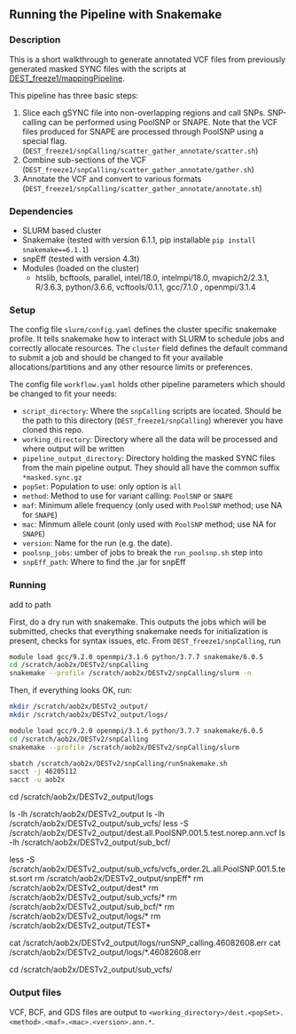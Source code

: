 ## Running the Pipeline with Snakemake

### Description
This is a short walkthrough to generate annotated VCF files from previously generated masked SYNC files with the scripts at [DEST_freeze1/mappingPipeline](https://github.com/DEST-bio/DEST_freeze1/tree/main/mappingPipeline).

This pipeline has three basic steps:
  1. Slice each gSYNC file into non-overlapping regions and call SNPs. SNP-calling can be performed using PoolSNP or SNAPE. Note that the VCF files produced for SNAPE are processed through PoolSNP using a special flag. (`DEST_freeze1/snpCalling/scatter_gather_annotate/scatter.sh`)
  2. Combine sub-sections of the VCF (`DEST_freeze1/snpCalling/scatter_gather_annotate/gather.sh`)
  3. Annotate the VCF and convert to various formats (`DEST_freeze1/snpCalling/scatter_gather_annotate/annotate.sh`)

### Dependencies
 * SLURM based cluster
 * Snakemake (tested with version 6.1.1, pip installable `pip install snakemake==6.1.1`)
 * snpEff (tested with version 4.3t)
 * Modules (loaded on the cluster)
   * htslib, bcftools, parallel, intel/18.0, intelmpi/18.0, mvapich2/2.3.1, R/3.6.3, python/3.6.6, vcftools/0.1.1, gcc/7.1.0 , openmpi/3.1.4

### Setup
The config file `slurm/config.yaml` defines the cluster specific snakemake profile. It tells snakemake how to interact with SLURM to schedule jobs and correctly allocate resources. The `cluster` field defines the default command to submit a job and should be changed to fit your available allocations/partitions and any other resource limits or preferences.

The config file `workflow.yaml` holds other pipeline parameters which should be changed to fit your needs:
 * `script_directory`: Where the `snpCalling` scripts are located. Should be the path to this directory (`DEST_freeze1/snpCalling`) wherever you have cloned this repo.
 * `working_directory`: Directory where all the data will be processed and where output will be written
 * `pipeline_output_directory`: Directory holding the masked SYNC files from the main pipeline output. They should all have the common suffix `*masked.sync.gz`
 * `popSet`: Population to use: only option is `all`
 * `method`: Method to use for variant calling: `PoolSNP` or `SNAPE`
 * `maf`: Minimum allele frequency (only used with `PoolSNP` method; use NA for `SNAPE`)
 * `mac`: Minmum allele count (only used with `PoolSNP` method; use NA for `SNAPE`)
 * `version`: Name for the run (e.g. the date).
 * `poolsnp_jobs`: umber of jobs to break the `run_poolsnp.sh` step into
 * `snpEff_path`: Where to find the .jar for snpEff

### Running

add to path

First, do a dry run with snakemake. This outputs the jobs which will be submitted, checks that everything snakemake needs for initialization is present, checks for syntax issues, etc. From `DEST_freeze1/snpCalling`, run
```bash
module load gcc/9.2.0 openmpi/3.1.6 python/3.7.7 snakemake/6.0.5
cd /scratch/aob2x/DESTv2/snpCalling
snakemake --profile /scratch/aob2x/DESTv2/snpCalling/slurm -n
```

Then, if everything looks OK, run:
```bash
mkdir /scratch/aob2x/DESTv2_output/
mkdir /scratch/aob2x/DESTv2_output/logs/

module load gcc/9.2.0 openmpi/3.1.6 python/3.7.7 snakemake/6.0.5
cd /scratch/aob2x/DESTv2/snpCalling
snakemake --profile /scratch/aob2x/DESTv2/snpCalling/slurm
```


```bash
sbatch /scratch/aob2x/DESTv2/snpCalling/runSnakemake.sh
sacct -j 46205112
sacct -u aob2x
```


cd /scratch/aob2x/DESTv2_output/logs

ls -lh /scratch/aob2x/DESTv2_output
ls -lh /scratch/aob2x/DESTv2_output/sub_vcfs/
less -S /scratch/aob2x/DESTv2_output/dest.all.PoolSNP.001.5.test.norep.ann.vcf
ls -lh /scratch/aob2x/DESTv2_output/sub_bcf/

less -S /scratch/aob2x/DESTv2_output/sub_vcfs/vcfs_order.2L.all.PoolSNP.001.5.test.sort
rm /scratch/aob2x/DESTv2_output/snpEff*
rm /scratch/aob2x/DESTv2_output/dest*
rm /scratch/aob2x/DESTv2_output/sub_vcfs/*
rm /scratch/aob2x/DESTv2_output/sub_bcf/*
rm /scratch/aob2x/DESTv2_output/logs/*
rm /scratch/aob2x/DESTv2_output/TEST*

cat /scratch/aob2x/DESTv2_output/logs/runSNP_calling.46082608.err
cat /scratch/aob2x/DESTv2_output/logs/*.46082608.err

cd /scratch/aob2x/DESTv2_output/sub_vcfs/

### Output files
VCF, BCF, and GDS files are output to `<working_directory>/dest.<popSet>.<method>.<maf>.<mac>.<version>.ann.*`.
